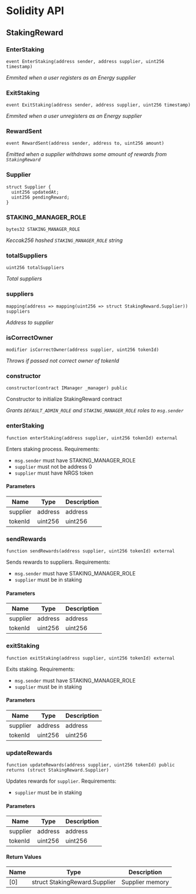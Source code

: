 # Solidity API

## StakingReward

### EnterStaking

```solidity
event EnterStaking(address sender, address supplier, uint256 timestamp)
```

_Emmited when a user registers as an Energy supplier_

### ExitStaking

```solidity
event ExitStaking(address sender, address supplier, uint256 timestamp)
```

_Emmited when a user unregisters as an Energy supplier_

### RewardSent

```solidity
event RewardSent(address sender, address to, uint256 amount)
```

_Emitted when a supplier withdraws some amount of rewards from `StakingReward`_

### Supplier

```solidity
struct Supplier {
  uint256 updatedAt;
  uint256 pendingReward;
}
```

### STAKING_MANAGER_ROLE

```solidity
bytes32 STAKING_MANAGER_ROLE
```

_Keccak256 hashed `STAKING_MANAGER_ROLE` string_

### totalSuppliers

```solidity
uint256 totalSuppliers
```

_Total suppliers_

### suppliers

```solidity
mapping(address => mapping(uint256 => struct StakingReward.Supplier)) suppliers
```

_Address to supplier_

### isCorrectOwner

```solidity
modifier isCorrectOwner(address supplier, uint256 tokenId)
```

_Throws if passed not correct owner of tokenId_

### constructor

```solidity
constructor(contract IManager _manager) public
```

Constructor to initialize StakingReward contract

_Grants `DEFAULT_ADMIN_ROLE` and `STAKING_MANAGER_ROLE` roles to `msg.sender`_

### enterStaking

```solidity
function enterStaking(address supplier, uint256 tokenId) external
```

Enters staking process.
Requirements:
- `msg.sender` must have STAKING_MANAGER_ROLE
- `supplier` must not be address 0
- `supplier` must have NRGS token

#### Parameters

| Name | Type | Description |
| ---- | ---- | ----------- |
| supplier | address | address |
| tokenId | uint256 | uint256 |

### sendRewards

```solidity
function sendRewards(address supplier, uint256 tokenId) external
```

Sends rewards to suppliers.
Requirements:
- `msg.sender` must have STAKING_MANAGER_ROLE
- `supplier` must be in staking

#### Parameters

| Name | Type | Description |
| ---- | ---- | ----------- |
| supplier | address | address |
| tokenId | uint256 | uint256 |

### exitStaking

```solidity
function exitStaking(address supplier, uint256 tokenId) external
```

Exits staking.
Requirements:
- `msg.sender` must have STAKING_MANAGER_ROLE
- `supplier` must be in staking

#### Parameters

| Name | Type | Description |
| ---- | ---- | ----------- |
| supplier | address | address |
| tokenId | uint256 | uint256 |

### updateRewards

```solidity
function updateRewards(address supplier, uint256 tokenId) public returns (struct StakingReward.Supplier)
```

Updates rewards for `supplier`.
Requirements:
- `supplier` must be in staking

#### Parameters

| Name | Type | Description |
| ---- | ---- | ----------- |
| supplier | address | address |
| tokenId | uint256 | uint256 |

#### Return Values

| Name | Type | Description |
| ---- | ---- | ----------- |
| [0] | struct StakingReward.Supplier | Supplier memory |

